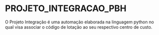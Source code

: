 # PROJETO_INTEGRACAO_PBH
O  Projeto Integração é uma automação elaborada na linguagem python no qual visa associar o código de lotação ao seu respectivo centro de custo. 
